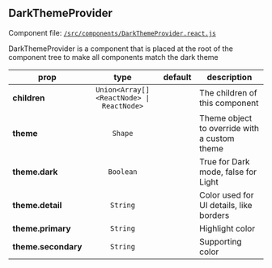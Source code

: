 
## DarkThemeProvider

Component file: [`/src/components/DarkThemeProvider.react.js`](/src/components/DarkThemeProvider.react.js)

DarkThemeProvider is a component that is placed at the root of
the component tree to make all components match the dark theme

prop | type | default | description
---- | :----: | :-------: | -----------
**children** | `Union<Array[]<ReactNode> \| ReactNode>` |  | The children of this component
**theme** | `Shape` |  | Theme object to override with a custom theme
**theme.dark** | `Boolean` |  | True for Dark mode, false for Light
**theme.detail** | `String` |  | Color used for UI details, like borders
**theme.primary** | `String` |  | Highlight color
**theme.secondary** | `String` |  | Supporting color
